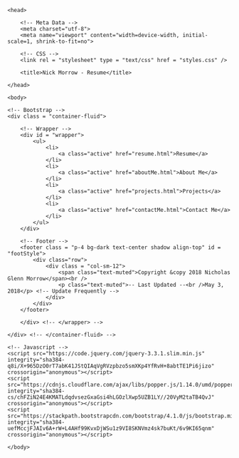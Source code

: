 <html lang = "en">
<!-- Nick Morrow
<!-- Created 12/20/2017 24:19
<!-- Last Updated 10/01/2018 9:2 -->

	<head>		
		
		<!-- Meta Data --> 
		<meta charset="utf-8">
		<meta name="viewport" content="width=device-width, initial-scale=1, shrink-to-fit=no">
		
		<!-- CSS --> 
		<link rel = "stylesheet" type = "text/css" href = "styles.css" />
	
		<title>Nick Morrow - Resume</title>		
		
	</head>
	
	<body>
	
	<!-- Bootstrap -->
	<div class = "container-fluid">

		<!-- Wrapper -->
		<div id = "wrapper">
			<ul>
				<li>
					<a class="active" href="resume.html">Resume</a>
				</li>						
				<li>
					<a class="active" href="aboutMe.html">About Me</a>
				</li>
				<li>
					<a class="active" href="projects.html">Projects</a>
				</li>
				<li>
					<a class="active" href="contactMe.html">Contact Me</a>
				</li>
			</ul>
		</div>	

		<!-- Footer -->
		<footer class = "p-4 bg-dark text-center shadow align-top" id = "footStyle">
			<div class="row">
				<div class = "col-sm-12">
					<span class="text-muted">Copyright &copy 2018 Nicholas Glenn Morrow</span><br />
					<p class="text-muted">-- Last Updated --<br />May 3, 2018</p> <!-- Update Frequently -->
				</div>
			</div>
		</footer>

		</div> <!-- </wrapper> -->		
		
	</div> <!-- </container-fluid> -->	
	
	<!-- Javascript -->
	<script src="https://code.jquery.com/jquery-3.3.1.slim.min.js" integrity="sha384-q8i/X+965DzO0rT7abK41JStQIAqVgRVzpbzo5smXKp4YfRvH+8abtTE1Pi6jizo" crossorigin="anonymous"></script>
	<script src="https://cdnjs.cloudflare.com/ajax/libs/popper.js/1.14.0/umd/popper.min.js" integrity="sha384-cs/chFZiN24E4KMATLdqdvsezGxaGsi4hLGOzlXwp5UZB1LY//20VyM2taTB4QvJ" crossorigin="anonymous"></script>
	<script src="https://stackpath.bootstrapcdn.com/bootstrap/4.1.0/js/bootstrap.min.js" integrity="sha384-uefMccjFJAIv6A+rW+L4AHf99KvxDjWSu1z9VI8SKNVmz4sk7buKt/6v9KI65qnm" crossorigin="anonymous"></script>
	
	</body>
</html>
